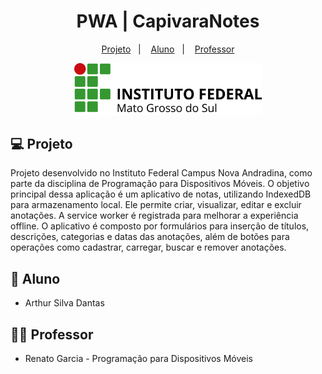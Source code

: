 <h1 align="center">
  PWA | CapivaraNotes 
</h1>

<p align="center">
  <a href="#-projeto">Projeto</a>&nbsp;&nbsp;&nbsp;|&nbsp;&nbsp;&nbsp;
  <a href="#-aluno">Aluno</a>&nbsp;&nbsp;&nbsp;|&nbsp;&nbsp;&nbsp;
  <a href="#-professor">Professor</a>
</p>

<p align="center">
  <img src="https://github.com/Arthur-SD15/PTAS-2-Cadastro-Pessoas/raw/main/logo_ifms.png" width="300px">
</p>

## 💻 Projeto

Projeto desenvolvido no Instituto Federal Campus Nova Andradina, como parte da disciplina de Programação para Dispositivos Móveis. O objetivo principal dessa aplicação é um aplicativo de notas, utilizando IndexedDB para armazenamento local. Ele permite criar, visualizar, editar e excluir anotações. A service worker é registrada para melhorar a experiência offline. O aplicativo é composto por formulários para inserção de títulos, descrições, categorias e datas das anotações, além de botões para operações como cadastrar, carregar, buscar e remover anotações.

## 🧑 Aluno

- Arthur Silva Dantas

## 🧑‍🏫 Professor

- Renato Garcia - Programação para Dispositivos Móveis
